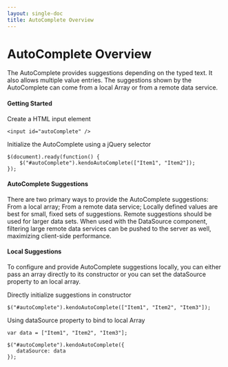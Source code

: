 ```yaml
---
layout: single-doc
title: AutoComplete Overview
---
```


# AutoComplete Overview

The AutoComplete provides suggestions depending on the typed text. It also allows multiple value entries. The suggestions shown by the AutoComplete can come from a local Array or from a remote data service.

#### Getting Started

Create a HTML input element

`<input id="autoComplete" />`

Initialize the AutoComplete using a jQuery selector

```
$(document).ready(function() {
    $("#autoComplete").kendoAutoComplete(["Item1", "Item2"]);
});
```

#### AutoComplete Suggestions

There are two primary ways to provide the AutoComplete suggestions: From a local array; From a remote data service; Locally defined values are best for small, fixed sets of suggestions. Remote suggestions should be used for larger data sets. When used with the DataSource component, filtering large remote data services can be pushed to the server as well, maximizing client-side performance.

#### Local Suggestions

To configure and provide AutoComplete suggestions locally, you can either pass an array directly to its constructor or you can set the dataSource property to an local array.

Directly initialize suggestions in constructor


`$("#autoComplete").kendoAutoComplete(["Item1", "Item2", "Item3"]);`

Using dataSource property to bind to local Array

```
var data = ["Item1", "Item2", "Item3"];

$("#autoComplete").kendoAutoComplete({
   dataSource: data
});
```